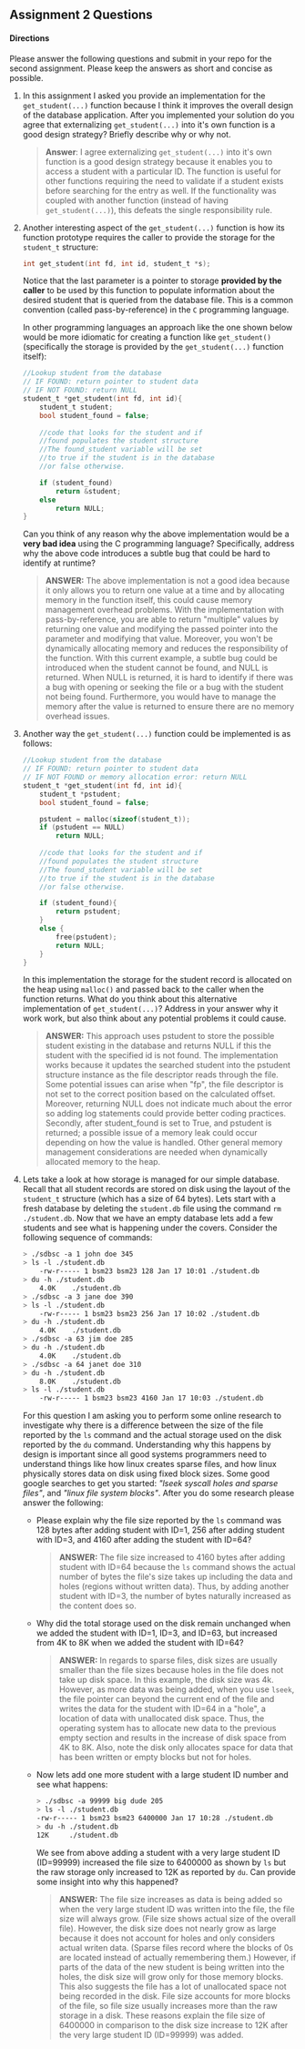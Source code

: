 ## Assignment 2 Questions

#### Directions
Please answer the following questions and submit in your repo for the second assignment.  Please keep the answers as short and concise as possible.

1. In this assignment I asked you provide an implementation for the `get_student(...)` function because I think it improves the overall design of the database application.   After you implemented your solution do you agree that externalizing `get_student(...)` into it's own function is a good design strategy?  Briefly describe why or why not.

    > **Answer**: I agree externalizing `get_student(...)` into it's own function is a good design strategy because it enables you to access a student with a particular ID. The function is useful for other functions requiring the need to validate if a student exists before searching for the entry as well. If the functionality was coupled with another function (instead of having `get_student(...)`), this defeats the single responsibility rule. 

2. Another interesting aspect of the `get_student(...)` function is how its function prototype requires the caller to provide the storage for the `student_t` structure:

    ```c
    int get_student(int fd, int id, student_t *s);
    ```

    Notice that the last parameter is a pointer to storage **provided by the caller** to be used by this function to populate information about the desired student that is queried from the database file. This is a common convention (called pass-by-reference) in the `C` programming language. 

    In other programming languages an approach like the one shown below would be more idiomatic for creating a function like `get_student()` (specifically the storage is provided by the `get_student(...)` function itself):

    ```c
    //Lookup student from the database
    // IF FOUND: return pointer to student data
    // IF NOT FOUND: return NULL
    student_t *get_student(int fd, int id){
        student_t student;
        bool student_found = false;
        
        //code that looks for the student and if
        //found populates the student structure
        //The found_student variable will be set
        //to true if the student is in the database
        //or false otherwise.

        if (student_found)
            return &student;
        else
            return NULL;
    }
    ```
    Can you think of any reason why the above implementation would be a **very bad idea** using the C programming language?  Specifically, address why the above code introduces a subtle bug that could be hard to identify at runtime? 

    > **ANSWER:** The above implementation is not a good idea because it only allows you to return one value at a time and by allocating memory in the function itself, this could cause memory management overhead problems. With the implementation with pass-by-reference, you are able to return "multiple" values by returning one value and modifying the passed pointer into the parameter and modifying that value. Moreover, you won't be dynamically allocating memory and reduces the responsibility of the function. With this current example, a subtle bug could be introduced when the student cannot be found, and NULL is returned. When NULL is returned, it is hard to identify if there was a bug with opening or seeking the file or a bug with the student not being found. Furthermore, you would have to manage the memory after the value is returned to ensure there are no memory overhead issues.

3. Another way the `get_student(...)` function could be implemented is as follows:

    ```c
    //Lookup student from the database
    // IF FOUND: return pointer to student data
    // IF NOT FOUND or memory allocation error: return NULL
    student_t *get_student(int fd, int id){
        student_t *pstudent;
        bool student_found = false;

        pstudent = malloc(sizeof(student_t));
        if (pstudent == NULL)
            return NULL;
        
        //code that looks for the student and if
        //found populates the student structure
        //The found_student variable will be set
        //to true if the student is in the database
        //or false otherwise.

        if (student_found){
            return pstudent;
        }
        else {
            free(pstudent);
            return NULL;
        }
    }
    ```
    In this implementation the storage for the student record is allocated on the heap using `malloc()` and passed back to the caller when the function returns. What do you think about this alternative implementation of `get_student(...)`?  Address in your answer why it work work, but also think about any potential problems it could cause.  
    
    > **ANSWER:** This approach uses pstudent to store the possible student existing in the database and returns NULL if this the student with the specified id is not found. The implementation works because it updates the searched student into the pstudent structure instance as the file descriptor reads through the file. Some potential issues can arise when "fp", the file descriptor is not set to the correct position based on the calculated offset. Moreover, returning NULL does not indicate much about the error so adding log statements could provide better coding practices. Secondly, after student_found is set to True, and pstudent is returned; a possible issue of a memory leak could occur depending on how the value is handled. Other general memory management considerations are needed when dynamically allocated memory to the heap. 


4. Lets take a look at how storage is managed for our simple database. Recall that all student records are stored on disk using the layout of the `student_t` structure (which has a size of 64 bytes).  Lets start with a fresh database by deleting the `student.db` file using the command `rm ./student.db`.  Now that we have an empty database lets add a few students and see what is happening under the covers.  Consider the following sequence of commands:

    ```bash
    > ./sdbsc -a 1 john doe 345
    > ls -l ./student.db
        -rw-r----- 1 bsm23 bsm23 128 Jan 17 10:01 ./student.db
    > du -h ./student.db
        4.0K    ./student.db
    > ./sdbsc -a 3 jane doe 390
    > ls -l ./student.db
        -rw-r----- 1 bsm23 bsm23 256 Jan 17 10:02 ./student.db
    > du -h ./student.db
        4.0K    ./student.db
    > ./sdbsc -a 63 jim doe 285 
    > du -h ./student.db
        4.0K    ./student.db
    > ./sdbsc -a 64 janet doe 310
    > du -h ./student.db
        8.0K    ./student.db
    > ls -l ./student.db
        -rw-r----- 1 bsm23 bsm23 4160 Jan 17 10:03 ./student.db
    ```

    For this question I am asking you to perform some online research to investigate why there is a difference between the size of the file reported by the `ls` command and the actual storage used on the disk reported by the `du` command.  Understanding why this happens by design is important since all good systems programmers need to understand things like how linux creates sparse files, and how linux physically stores data on disk using fixed block sizes.  Some good google searches to get you started: _"lseek syscall holes and sparse files"_, and _"linux file system blocks"_.  After you do some research please answer the following:

    - Please explain why the file size reported by the `ls` command was 128 bytes after adding student with ID=1, 256 after adding student with ID=3, and 4160 after adding the student with ID=64? 

        > **ANSWER:** The file size increased to 4160 bytes after adding student with ID=64 because the `ls` command shows the actual number of bytes the file's size takes up including the data and holes (regions without written data). Thus, by adding another student with ID=3, the number of bytes naturally increased as the content does so.

    -   Why did the total storage used on the disk remain unchanged when we added the student with ID=1, ID=3, and ID=63, but increased from 4K to 8K when we added the student with ID=64? 

        > **ANSWER:**  In regards to sparse files, disk sizes are usually smaller than the file sizes because holes in the file does not take up disk space. In this example, the disk size was 4k. However, as more data was being added, when you use `lseek`, the file pointer can beyond the current end of the file and writes the data for the student with ID=64 in a "hole", a location of data with unallocated disk space. Thus, the operating system has to allocate new data to the previous empty section and results in the increase of disk space from 4K to 8K. Also, note the disk only allocates space for data that has been written or empty blocks but not for holes. 

    - Now lets add one more student with a large student ID number  and see what happens:

        ```bash
        > ./sdbsc -a 99999 big dude 205 
        > ls -l ./student.db
        -rw-r----- 1 bsm23 bsm23 6400000 Jan 17 10:28 ./student.db
        > du -h ./student.db
        12K     ./student.db
        ```
        We see from above adding a student with a very large student ID (ID=99999) increased the file size to 6400000 as shown by `ls` but the raw storage only increased to 12K as reported by `du`.  Can provide some insight into why this happened?

        > **ANSWER:**  The file size increases as data is being added so when the very large student ID was written into the file, the file size will always grow. (File size shows actual size of the overall file). However, the disk size does not nearly grow as large because it does not account for holes and only considers actual writen data. (Sparse files record where the blocks of 0s are located instead of actually remembering them.) However, if parts of the data of the new student is being written into the holes, the disk size will grow only for those memory blocks. This also suggests the file has a lot of unallocated space not being recorded in the disk. File size accounts for more blocks of the file, so file size usually increases more than the raw storage in a disk. These reasons explain the file size of 6400000 in comparison to the disk size increase to 12K after the very large student ID (ID=99999) was added.